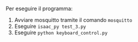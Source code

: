 Per eseguire il programma:
1. Avviare mosquitto tramite il comando ```mosquitto```
2. Eseguire ```isaac_py test_3.py```
3. Eseguire ```python keyboard_control.py```